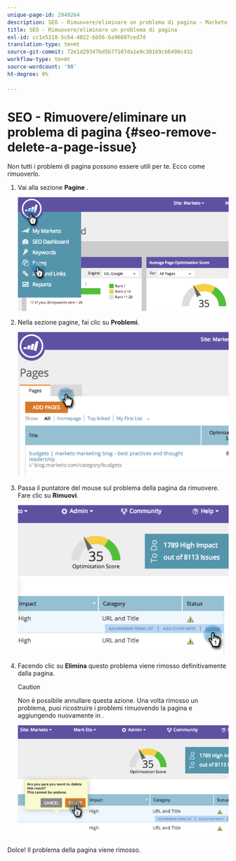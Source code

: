 ```yaml
---
unique-page-id: 2949264
description: SEO - Rimuovere/eliminare un problema di pagina - Marketo Docs - Documentazione del prodotto
title: SEO - Rimuovere/eliminare un problema di pagina
exl-id: cc1e5318-5c64-4022-bb56-6a96607ced7d
translation-type: tm+mt
source-git-commit: 72e1d29347bd5b77107da1e9c30169cb6490c432
workflow-type: tm+mt
source-wordcount: '98'
ht-degree: 0%

---
```


# SEO - Rimuovere/eliminare un problema di pagina {#seo-remove-delete-a-page-issue}

Non tutti i problemi di pagina possono essere utili per te. Ecco come rimuoverlo.

1. Vai alla sezione **Pagine** .

   ![](assets/image2014-9-18-14-3a0-3a16.png)

1. Nella sezione pagine, fai clic su **Problemi**.

   ![](assets/image2014-9-18-14-3a0-3a30.png)

1. Passa il puntatore del mouse sul problema della pagina da rimuovere. Fare clic su **Rimuovi**.

   ![](assets/image2014-9-18-14-3a0-3a38.png)

1. Facendo clic su **Elimina** questo problema viene rimosso definitivamente dalla pagina.

   >[!CAUTION]
   >
   >Non è possibile annullare questa azione. Una volta rimosso un problema, puoi ricostruire i problemi rimuovendo la pagina e aggiungendo nuovamente in .

   ![](assets/image2014-9-18-14-3a1-3a28.png)

Dolce! Il problema della pagina viene rimosso.
